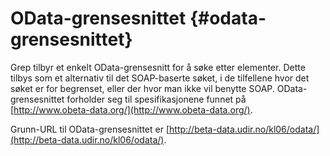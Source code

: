 # OData-grensesnittet {#odata-grensesnittet}

Grep tilbyr et enkelt OData-grensesnitt for å søke etter elementer. Dette tilbys som et alternativ til det SOAP-baserte søket, i de tilfellene hvor det søket er for begrenset, eller der hvor man ikke vil benytte SOAP. OData-grensesnittet forholder seg til spesifikasjonene funnet på [http://www.obeta-data.org/](http://www.obeta-data.org/).

Grunn-URL til OData-grensesnittet er [http://beta-data.udir.no/kl06/odata/](http://beta-data.udir.no/kl06/odata/).

